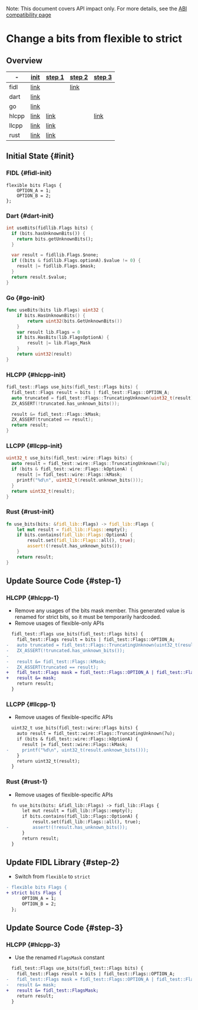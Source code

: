 <!-- WARNING: This file is machine generated by //src/tests/fidl/source_compatibility/gen, do not edit. -->

Note: This document covers API impact only. For more details, see the
[ABI compatibility page](/docs/development/languages/fidl/guides/compatibility/README.md)

# Change a bits from flexible to strict

## Overview

-|[init](#init)|[step 1](#step-1)|[step 2](#step-2)|[step 3](#step-3)
---|---|---|---|---
fidl|[link](#fidl-init)||[link](#fidl-2)|
dart|[link](#dart-init)|||
go|[link](#go-init)|||
hlcpp|[link](#hlcpp-init)|[link](#hlcpp-1)||[link](#hlcpp-3)
llcpp|[link](#llcpp-init)|[link](#llcpp-1)||
rust|[link](#rust-init)|[link](#rust-1)||

## Initial State {#init}

### FIDL {#fidl-init}

```fidl
flexible bits Flags {
    OPTION_A = 1;
    OPTION_B = 2;
};
```

### Dart {#dart-init}

```dart
int useBits(fidllib.Flags bits) {
  if (bits.hasUnknownBits()) {
    return bits.getUnknownBits();
  }

  var result = fidllib.Flags.$none;
  if ((bits & fidllib.Flags.optionA).$value != 0) {
    result |= fidllib.Flags.$mask;
  }
  return result.$value;
}
```

### Go {#go-init}

```go
func useBits(bits lib.Flags) uint32 {
	if bits.HasUnknownBits() {
		return uint32(bits.GetUnknownBits())
	}
	var result lib.Flags = 0
	if bits.HasBits(lib.FlagsOptionA) {
		result |= lib.Flags_Mask
	}
	return uint32(result)
}

```

### HLCPP {#hlcpp-init}

```cpp
fidl_test::Flags use_bits(fidl_test::Flags bits) {
  fidl_test::Flags result = bits | fidl_test::Flags::OPTION_A;
  auto truncated = fidl_test::Flags::TruncatingUnknown(uint32_t(result));
  ZX_ASSERT(!truncated.has_unknown_bits());

  result &= fidl_test::Flags::kMask;
  ZX_ASSERT(truncated == result);
  return result;
}
```

### LLCPP {#llcpp-init}

```cpp
uint32_t use_bits(fidl_test::wire::Flags bits) {
  auto result = fidl_test::wire::Flags::TruncatingUnknown(7u);
  if (bits & fidl_test::wire::Flags::kOptionA) {
    result |= fidl_test::wire::Flags::kMask;
    printf("%d\n", uint32_t(result.unknown_bits()));
  }
  return uint32_t(result);
}
```

### Rust {#rust-init}

```rust
fn use_bits(bits: &fidl_lib::Flags) -> fidl_lib::Flags {
    let mut result = fidl_lib::Flags::empty();
    if bits.contains(fidl_lib::Flags::OptionA) {
        result.set(fidl_lib::Flags::all(), true);
        assert!(!result.has_unknown_bits());
    }
    return result;
}
```

## Update Source Code {#step-1}

### HLCPP {#hlcpp-1}

- Remove any usages of the bits mask member. This generated value is renamed for strict bits, so it must be temporarily hardcoded.
- Remove usages of flexible-only APIs

```diff
  fidl_test::Flags use_bits(fidl_test::Flags bits) {
    fidl_test::Flags result = bits | fidl_test::Flags::OPTION_A;
-   auto truncated = fidl_test::Flags::TruncatingUnknown(uint32_t(result));
-   ZX_ASSERT(!truncated.has_unknown_bits());
- 
-   result &= fidl_test::Flags::kMask;
-   ZX_ASSERT(truncated == result);
+   fidl_test::Flags mask = fidl_test::Flags::OPTION_A | fidl_test::Flags::OPTION_B;
+   result &= mask;
    return result;
  }

```

### LLCPP {#llcpp-1}

- Remove usages of flexible-specific APIs

```diff
  uint32_t use_bits(fidl_test::wire::Flags bits) {
    auto result = fidl_test::wire::Flags::TruncatingUnknown(7u);
    if (bits & fidl_test::wire::Flags::kOptionA) {
      result |= fidl_test::wire::Flags::kMask;
-     printf("%d\n", uint32_t(result.unknown_bits()));
    }
    return uint32_t(result);
  }

```

### Rust {#rust-1}

- Remove usages of flexible-specific APIs

```diff
  fn use_bits(bits: &fidl_lib::Flags) -> fidl_lib::Flags {
      let mut result = fidl_lib::Flags::empty();
      if bits.contains(fidl_lib::Flags::OptionA) {
          result.set(fidl_lib::Flags::all(), true);
-         assert!(!result.has_unknown_bits());
      }
      return result;
  }

```

## Update FIDL Library {#step-2}

- Switch from `flexible` to `strict`

```diff
- flexible bits Flags {
+ strict bits Flags {
      OPTION_A = 1;
      OPTION_B = 2;
  };

```

## Update Source Code {#step-3}

### HLCPP {#hlcpp-3}

- Use the renamed `FlagsMask` constant

```diff
  fidl_test::Flags use_bits(fidl_test::Flags bits) {
    fidl_test::Flags result = bits | fidl_test::Flags::OPTION_A;
-   fidl_test::Flags mask = fidl_test::Flags::OPTION_A | fidl_test::Flags::OPTION_B;
-   result &= mask;
+   result &= fidl_test::FlagsMask;
    return result;
  }

```

